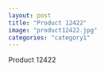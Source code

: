 ```yaml
---
layout: post
title: "Product 12422"
image: "product12422.jpg"
categories: "category1"
---
```

Product 12422
